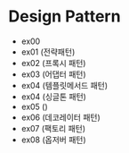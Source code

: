  # Design Pattern
 
 - ex00 
 - ex01 (전략패턴)
 - ex02 (프록시 패턴)
 - ex03 (어댑터 패턴)
 - ex04 (템플릿메서드 패턴)
 - ex04 (싱글톤 패턴)
 - ex05 ()
 - ex06 (데코레이터 패턴)
 - ex07 (팩토리 패턴)
 - ex08 (옵저버 패턴)
